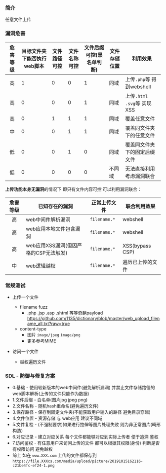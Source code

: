 ### 简介

任意文件上传

### 漏洞危害

|危害等级|目标文件夹下能否执行web脚本|文件路径可控|文件名称可控|文件后缀可控(黑名单判断)|文件存储位置|利用效果|
|:--:|-|-|-|-|-|----|
|高|1|0|0|1|同域| 上传`.php`等 得到webshell|
|高|0|0|0|1|同域|上传`.html` `.svg`等 实现XSS|
|高|0|1|1|1|同域|覆盖任意文件|
|中|0|0|1|1|同域|覆盖同文件夹下的任意文件|
|低|0|0|1|0|同域|覆盖同文件夹下的固定后缀文件|
|低|0|0|0|0|不同域|无法直接利用 考虑漏洞联合|

**上传功能本身无漏洞**的情况下 即只有文件内容可控 可以利用漏洞联合：

|危害等级|已知存在的漏洞|正常上传文件|联合利用效果|
|:--:|---|---|---|
|高|web中间件解析漏洞|`filename.*`|webshell|
|高|web应用本地文件包含漏洞|`filename.*`|webshell|
|高|web应用XSS漏洞(但因严格的CSP无法触发)|`filename.*`| XSS(bypass CSP)|
|中|web逻辑越权|`filename.*` |遍历已上传的文件|


### 常规测试

* 上传一个文件
  * filename fuzz
    * .php .jsp .asp .shtml 等等奇葩payload https://github.com/1135/dictionary/blob/master/web_upload_filename_all.txt?raw=true
  * content-type
    * 图片 `image/jpeg` `image/png`
    * 更多参考MIME

* 访问一个文件
  * 越权遍历文件

### SDL - 防御与修复方案

* 0.基础 - 使用较新版本的web中间件(避免解析漏洞) 并禁止文件存储路径的web脚本解析(上传的文件只能作为数据)
* 1.文件后缀 - 白名单(图片jpg jpeg png)
* 2.文件名称 - 随机hash重命名(避免遍历文件)
* 3.保存路径 - 保存到固定文件夹(不能获取用户输入的路径 避免目录穿越)
* 4.文件位置 - 资源存储 与 web应用 建议不同域
* 5.文件复检 - (不强制要求)如果进行拉伸等图片处理失败 则为非正常图片(畸形构造)
* 6.对应记录 - 建立对应关系 每个文件都能够对应到实际上传者 便于追溯 鉴权
* 7.访问鉴权 - 有任意用户来访问上传的文件 都可以根据其权限(身份) 判断是否有权限访问 避免越权
* 综上 如在 `www.XXX.com` 上传的文件都保存到 `https://file.XXXcs.com/media/upload/picture/20191015162116-c21be4fc-ef24-1.png`
